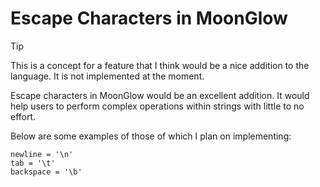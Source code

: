 # Escape Characters in MoonGlow

> [!TIP] 
> This is a concept for a feature that I think would be a nice addition to the language. It is not implemented at the moment.

Escape characters in MoonGlow would be an excellent addition. It would help users to perform complex operations within strings with little to no effort.

Below are some examples of those of which I plan on implementing:

```
newline = '\n'
tab = '\t'
backspace = '\b'
```
